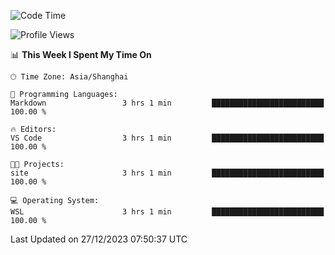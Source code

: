 <!--START_SECTION:waka-->
![Code Time](http://img.shields.io/badge/Code%20Time-1%2C437%20hrs%2020%20mins-blue)

![Profile Views](http://img.shields.io/badge/Profile%20Views-0-blue)

📊 **This Week I Spent My Time On** 

```text
🕑︎ Time Zone: Asia/Shanghai

💬 Programming Languages: 
Markdown                 3 hrs 1 min         █████████████████████████   100.00 % 

🔥 Editors: 
VS Code                  3 hrs 1 min         █████████████████████████   100.00 % 

🐱‍💻 Projects: 
site                     3 hrs 1 min         █████████████████████████   100.00 % 

💻 Operating System: 
WSL                      3 hrs 1 min         █████████████████████████   100.00 % 
```


 Last Updated on 27/12/2023 07:50:37 UTC
<!--END_SECTION:waka-->